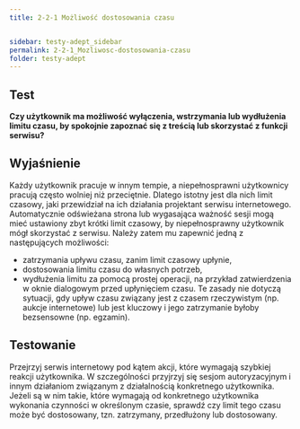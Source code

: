 ```yaml
---
title: 2-2-1 Możliwość dostosowania czasu


sidebar: testy-adept_sidebar
permalink: 2-2-1_Mozliwosc-dostosowania-czasu
folder: testy-adept
---
```


## Test
**Czy użytkownik ma możliwość wyłączenia, wstrzymania lub wydłużenia limitu czasu, by spokojnie zapoznać się z treścią lub skorzystać z funkcji serwisu?**

## Wyjaśnienie
Każdy użytkownik pracuje w innym tempie, a niepełnosprawni użytkownicy pracują często wolniej niż przeciętnie. Dlatego istotny jest dla nich limit czasowy, jaki przewidział na ich działania projektant serwisu internetowego. Automatycznie odświeżana strona lub wygasająca ważność sesji mogą mieć ustawiony zbyt krótki limit czasowy, by niepełnosprawny użytkownik mógł skorzystać z serwisu. Należy zatem mu zapewnić jedną z następujących możliwości:
-	zatrzymania upływu czasu, zanim limit czasowy upłynie,
-	dostosowania limitu czasu do własnych potrzeb,
-	wydłużenia limitu za pomocą prostej operacji, na przykład zatwierdzenia w oknie dialogowym przed upłynięciem czasu.
Te zasady nie dotyczą sytuacji, gdy upływ czasu związany jest z czasem rzeczywistym (np. aukcje internetowe) lub jest kluczowy i jego zatrzymanie byłoby bezsensowne (np. egzamin).

## Testowanie
Przejrzyj serwis internetowy pod kątem akcji, które wymagają szybkiej reakcji użytkownika. W szczególności przyjrzyj się sesjom autoryzacyjnym i innym działaniom związanym z działalnością konkretnego użytkownika. Jeżeli są w nim takie, które wymagają od konkretnego użytkownika wykonania czynności w określonym czasie, sprawdź czy limit tego czasu może być dostosowany, tzn. zatrzymany, przedłużony lub dostosowany.

